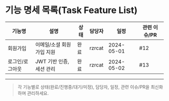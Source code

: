 # 기능 명세 목록(Task Feature List)

| 기능명          | 설명                      | 상태 | 담당자 | 일정       | 관련 이슈/PR |
| --------------- | ------------------------- | ---- | ------ | ---------- | ------------ |
| 회원가입        | 이메일/소셜 회원가입 지원 | 완료 | rzrcat | 2024-05-01 | #12          |
| 로그인/로그아웃 | JWT 기반 인증, 세션 관리  | 완료 | rzrcat | 2024-05-02 | #13          |

---

> 각 기능별로 상태(완료/진행중/대기/미정), 담당자, 일정, 관련 이슈/PR을 최신화하며 관리하세요.
